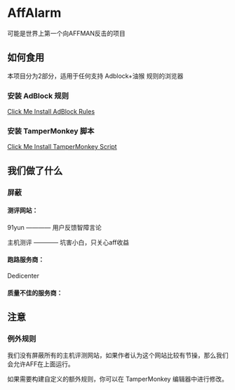 # AffAlarm

可能是世界上第一个向AFFMAN反击的项目

## 如何食用

本项目分为2部分，适用于任何支持 Adblock+油猴 规则的浏览器

### 安装 AdBlock 规则

[Click Me Install AdBlock Rules](https://github.com/FunctionClub/AffAlarm/raw/master/Rule.txt)

### 安装 TamperMonkey 脚本

[Click Me Install TamperMonkey Script](https://github.com/FunctionClub/AffAlarm/raw/master/AffAlarm.user.js)


## 我们做了什么

### 屏蔽

#### 测评网站：
91yun ———— 用户反馈智障言论

主机测评 ———— 坑害小白，只关心aff收益

#### 跑路服务商：
Dedicenter
#### 质量不佳的服务商：




## 注意
### 例外规则
我们没有屏蔽所有的主机评测网站，如果作者认为这个网站比较有节操，那么我们会允许AFF在上面运行。

如果需要构建自定义的额外规则，你可以在 TamperMonkey 编辑器中进行修改。
